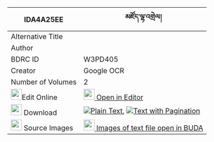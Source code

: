 |IDA4A25EE|མཛོད་ལྷ་འགྲེལ། 
| --- | --- 
|Alternative Title |
|Author | 
|BDRC ID | W3PD405
|Creator | Google OCR
|Number of Volumes| 2
|<img width="25" src="https://img.icons8.com/color/25/000000/edit-property.png">Edit Online| [<img width="25" src="https://avatars.githubusercontent.com/u/45091458?s=200&v=4"> Open in Editor](http://editor.openpecha.org/IDA4A25EE)
|<img width="25" src="https://img.icons8.com/fluent/48/000000/download-2.png"/>  Download | [![](https://img.icons8.com/color/20/000000/txt.png)Plain Text](https://github.com/Openpecha/IDA4A25EE/releases/download/v1/dzo_lha_drel_plain_IDA4A25EE.zip), [![](https://img.icons8.com/color/20/000000/txt.png)Text with Pagination](https://github.com/Openpecha/IDA4A25EE/releases/download/v1/dzo_lha_drel_pages_IDA4A25EE.zip)
|<img width="25" src="https://img.icons8.com/plasticine/100/000000/pictures-folder.png"/>  Source Images | [<img width="25" src="https://library.bdrc.io/icons/BUDA-small.svg"> Images of text file open in BUDA](https://library.bdrc.io/show/bdr:W3PD405)
